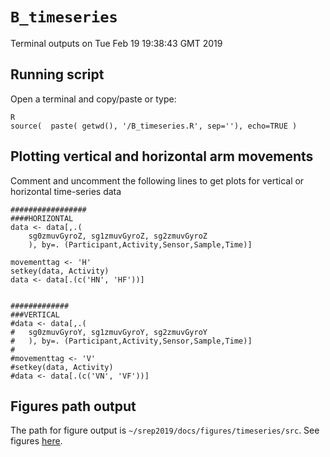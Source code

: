 # `B_timeseries`
Terminal outputs on Tue Feb 19 19:38:43 GMT 2019

## Running script
Open a terminal and copy/paste or type:
```
R
source(  paste( getwd(), '/B_timeseries.R', sep=''), echo=TRUE )
```

## Plotting vertical and horizontal arm movements
Comment and uncomment the following lines to get plots for vertical or horizontal time-series data
```
#################
####HORIZONTAL
data <- data[,.(
	sg0zmuvGyroZ, sg1zmuvGyroZ, sg2zmuvGyroZ
	), by=. (Participant,Activity,Sensor,Sample,Time)]

movementtag <- 'H' 
setkey(data, Activity)
data <- data[.(c('HN', 'HF'))]


#############
###VERTICAL
#data <- data[,.(
#	sg0zmuvGyroY, sg1zmuvGyroY, sg2zmuvGyroY
#	), by=. (Participant,Activity,Sensor,Sample,Time)]
#
#movementtag <- 'V' 
#setkey(data, Activity)
#data <- data[.(c('VN', 'VF'))]
```

## Figures path output
The path for figure output is `~/srep2019/docs/figures/timeseries/src`.
See figures [here](../../../docs/figures/timeseries/src).
